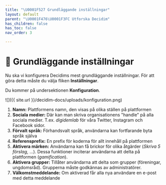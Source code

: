```yaml
---
title: "\U0001F527 Grundläggande inställningar"
layout: default
parent: "\U0001F476\U0001F3FC Utforska Decidim"
has_children: false
has_toc: false
nav_order: 3

---
```

# 🔧 Grundläggande inställningar

Nu ska vi konfigurera Decidims mest grundläggande inställningar. För att göra detta måste du välja fliken **Inställningar**.

Du kommer på undersektionen **Konfiguration**.

![]({{ site.url }}/decidim-docs/uploads/konfiguration.png)

1. **Namn:** Plattformens namn, den visas på olika ställen på plattformen
2. **Sociala medier:** Där kan man skriva organisationens "handle" på alla sociala medier. T.ex. _digidemlab_ för våra Twitter, Instagram och Facebook sidor.
3. **Förvalt språk:** Förhandsvalt språk, användarna kan fortfarande byta språk själva
4. **Referensprefix:** En prefix för koderna för allt innehåll på plattformen
5. **Aktivera märken:** Användarna kan få brickor för olika åtgärder (_Skriva 5 förslag_, ...). Dessa funktioner inciterar användarna att delta på plattformen (_gamification_).
6. **Aktivera grupper:** Tillåter användarna att delta som grupper (föreningar, ungdomsråd). Grupperna måste godkännas av administratörer.
7. **Välkomstmeddelande:** Om aktiverad får alla nya användare en e-post med detta meddelande